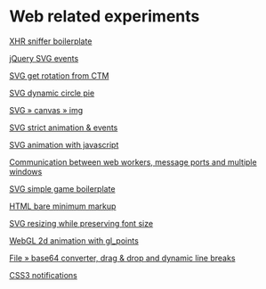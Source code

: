 <link href="http://bennedich.github.com/main.css" rel="stylesheet"></link>
<h1>Web related experiments</h1>


<p><a href="http://bennedich.github.com/web-playground/experiments/test2_xhrSniffer.html">XHR sniffer boilerplate</a></p>
<p><a href="http://bennedich.github.com/web-playground/experiments/test3_svg_jQuerySVG_events.html">jQuery SVG events</a></p>
<p><a href="http://bennedich.github.com/web-playground/experiments/test7_svg_getRotationFromCTM.html">SVG get rotation from CTM</a></p>
<p><a href="http://bennedich.github.com/web-playground/experiments/test14_svg_dynamicPartialCircle.html">SVG dynamic circle pie</a></p>
<p><a href="http://bennedich.github.com/web-playground/experiments/test16_svg2canvas2img.html">SVG &raquo; canvas &raquo; img</a></p>
<p><a href="http://bennedich.github.com/web-playground/experiments/test19_svg_strictSvgAnimAndEvt.html">SVG strict animation & events</a></p>
<p><a href="http://bennedich.github.com/web-playground/experiments/test21_svg_animation.html">SVG animation with javascript</a></p>
<p><a href="http://bennedich.github.com/web-playground/experiments/test24_sharedWorkers_messagePorts_multipleWindows_main.html">Communication between web workers, message ports and multiple windows</a></p>
<p><a href="http://bennedich.github.com/web-playground/experiments/test27_svg_simpleGameBoilerplate.html">SVG simple game boilerplate</a></p>
<p><a href="http://bennedich.github.com/web-playground/experiments/test29_html_bare_minimum.html">HTML bare minimum markup</a></p>
<p><a href="http://bennedich.github.com/web-playground/experiments/test31_svg_resize_preserve_font.html">SVG resizing while preserving font size</a></p>
<p><a href="http://bennedich.github.com/web-playground/experiments/test38_webgl.html">WebGL 2d animation with gl_points</a></p>
<p><a href="http://bennedich.github.com/web-playground/experiments/test43_dragDrop_file2base64.html">File &raquo; base64 converter, drag & drop and dynamic line breaks</a></p>
<p><a href="http://bennedich.github.com/web-playground/experiments/test44_css3_notifications.html">CSS3 notifications</a></p>
